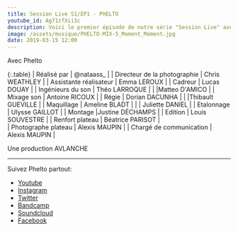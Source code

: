 ```yaml
---
title: Session Live S1/EP1 - PHELTO
youtube_id: Ag71zfXii3c
description: Voici le premier épisode de notre série "Session Live" avec Phelto. Cette série vise à faire découvrir de nouveaux artistes dans des univers musicaux variés. 
image: /assets/musique/PHELTO-MIX-5_Moment_Moment.jpg
date: 2019-03-15 12:00
---
```

Avec             Phelto


{:.table}
| Réalisé par | @nataass_ |
| Directeur de la photographie | Chris WEATHLEY |
| Assistante réalisateur         | Emma LEROUX |
| Cadreur                        | Lucas DOUAY |
| Ingénieurs du son              | Théo LARROQUE |
|                                 |Matteo D'AMICO |
| Mixage son                     | Antoine RICOUX |
| Régie                           | Dorian DACUNHA |
|                                 |Thibault GUEVILLE |
| Maquillage                     | Ameline BLADT |
|	                            | Juliette DANIEL |
| Etalonnage                     | Ulysse GAILLOT |
| Montage                        |Justine DÉCHAMPS |
| Edition                         | Louis SOUVESTRE |
| Renfort plateau                 | Béatrice PARISOT |  
| Photographe plateau             | Alexis MAUPIN |
| Chargé de communication         | Alexis MAUPIN | 

Une production      AVLANCHE 

----

Suivez Phelto partout:  


* [Youtube](https://www.youtube.com/channel/UCSrg8YPpUJDNNVL1RxadCFw)
* [Instagram ](https://www.instagram.com/pheltosaure/)
* [Twitter](https://twitter.com/pheltosaure)
* [Bandcamp](https://phelto.bandcamp.com/)
* [Soundcloud](https://soundcloud.com/pheltoz)
* [Facebook](https://www.facebook.com/pheltosaure/)

